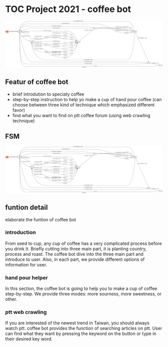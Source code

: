 # TOC Project 2021 - coffee bot

<p align=center>
    <img src="my_state_diagram.png">
</p>

## Featur of coffee bot
* brief introdution to speciaty coffee
* step-by-step instruction to help yo make a cup of hand pour coffee (can choose between three kind of technique which emphasized different favor)
* find what you want to find on ptt coffee forum (using web crawling technique)	 

## FSM
<p align=center>
    <img src="my_state_diagram.png">
</p>

## funtion detail
elaborate the funtion of coffee bot

### introduction
From seed to cup, any cup of coffee has a very complicated process before you drink it.
Briefly cutting into three main part, it is planting country, process and roast.
The coffee bot dive into the three main part and introduce to user.
Also, in each part, we provide different options of information for user.

### hand pour helper
In this section, the coffee bot is going to help you to make a cup of coffee step-by-step.
We provide three modes: more sourness, more sweetness, or other.

### ptt web crawling
If you are interested of the newest trend in Taiwan, you should always watch ptt.
coffee bot provides the function of searching articles on ptt.
User can find what they want by pressing the keyword on the button or type in their desired key word.





